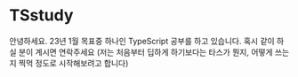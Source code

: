 # TSstudy

안녕하세요. 23년 1월 목표중 하나인 TypeScript 공부를 하고 있습니다.
혹시 같이 하실 분이 계시면 연락주세요
(저는 처음부터 딥하게 하기보다는 타스가 뭔지, 어떻게 쓰는지 찍먹 정도로 시작해보려고 합니다)
